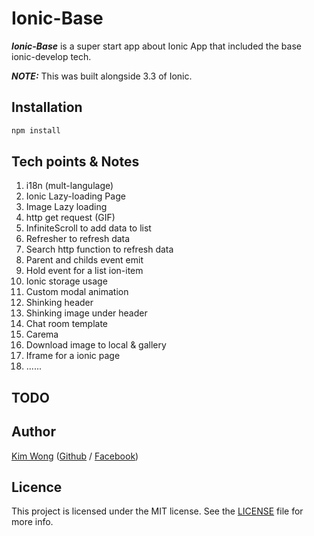 # Ionic-Base

***Ionic-Base*** is a super start app about Ionic App that included the base ionic-develop tech.

***NOTE:*** This was built alongside 3.3 of Ionic.

## Installation

```bash
npm install
```

## Tech points & Notes
1. i18n (mult-langulage)
2. Ionic Lazy-loading Page
3. Image Lazy loading
4. http get request (GIF)
5. InfiniteScroll to add data to list 
6. Refresher to refresh data
7. Search http function to refresh data 
8. Parent and childs event emit
9. Hold event for a list ion-item
10. Ionic storage usage
11. Custom modal animation
12. Shinking header 
13. Shinking image under header
14. Chat room template
15. Carema 
16. Download image to local & gallery 
17. Iframe for a ionic page
18. ......

## TODO


## Author

[Kim Wong](https://kimwongzzzzz.com) ([Github](https://github.com/kitkimwong) / [Facebook](https://www.feacebook.com/f))

## Licence

This project is licensed under the MIT license. See the [LICENSE](LICENSE) file for more info.
